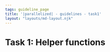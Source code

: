 ```yaml
---
tags: guideline_page
title: '|parallelized| - guidelines - task1'
layout: "layouts/md-layout.njk"
---
```

# Task 1: Helper functions